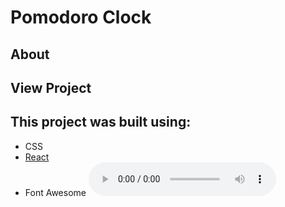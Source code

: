 # Pomodoro Clock
## About
## View Project
## This project was built using:
- CSS
- [React](https://reactjs.org/)
- Font Awesome
![bruh](./audio/alarm.mp3)
